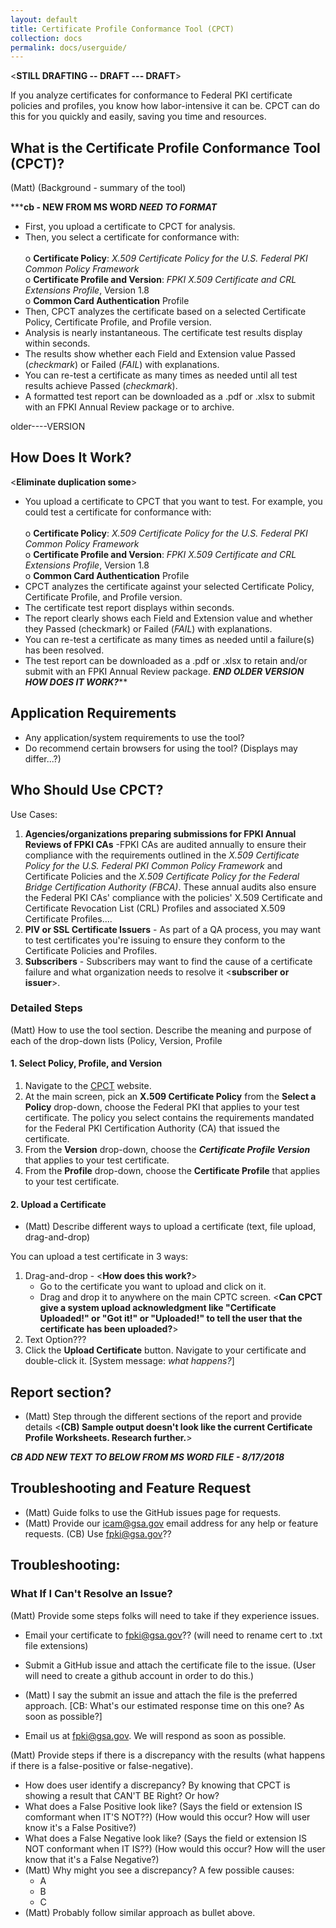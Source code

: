 ```yaml
---
layout: default
title: Certificate Profile Conformance Tool (CPCT)
collection: docs
permalink: docs/userguide/
---
```

<**STILL DRAFTING -- DRAFT --- DRAFT**>

If you analyze certificates for conformance to Federal PKI certificate policies and profiles, you know how labor-intensive it can be. CPCT can do this for you quickly and easily, saving you time and resources.  

## What is the Certificate Profile Conformance Tool (CPCT)?
(Matt) (Background - summary of the tool)<br>

*****cb - NEW FROM MS WORD ***NEED TO FORMAT*****
* First, you upload a certificate to CPCT for analysis.
* Then, you select a certificate for conformance with:<br><br>
     o **Certificate Policy**: _X.509 Certificate Policy for the U.S. Federal PKI Common Policy Framework_<br>
     o **Certificate Profile and Version**: _FPKI X.509 Certificate and CRL Extensions Profile_, Version 1.8<br>
     o **Common Card Authentication** Profile<br>
* Then, CPCT analyzes the certificate based on a selected Certificate Policy, Certificate Profile, and Profile version. 
* Analysis is nearly instantaneous. The certificate test results display within seconds.
* The results show whether each Field and Extension value Passed (_checkmark_) or Failed (_FAIL_) with explanations.
* You can re-test a certificate as many times as needed until all test results achieve Passed (_checkmark_). 
* A formatted test report can be downloaded as a .pdf or .xlsx to submit with an FPKI Annual Review package or to archive. 





older----VERSION
## How Does It Work?
<**Eliminate duplication some**>
* You upload a certificate to CPCT that you want to test. For example, you could test a certificate for conformance with:<br><br>
     o **Certificate Policy**: _X.509 Certificate Policy for the U.S. Federal PKI Common Policy Framework_<br>
     o **Certificate Profile and Version**: _FPKI X.509 Certificate and CRL Extensions Profile_, Version 1.8<br>
     o **Common Card Authentication** Profile<br>
* CPCT analyzes the certificate against your selected Certificate Policy, Certificate Profile, and Profile version. 
* The certificate test report displays within seconds. 
* The report clearly shows each Field and Extension value and whether they Passed (checkmark) or Failed (_FAIL_) with explanations.
* You can re-test a certificate as many times as needed until a failure(s) has been resolved. 
* The test report can be downloaded as a .pdf or .xlsx to retain and/or submit with an FPKI Annual Review package. 
***END OLDER VERSION HOW DOES IT WORK?*****



## Application Requirements 
* Any application/system requirements to use the tool?
* Do recommend certain browsers for using the tool? (Displays may differ...?)

## Who Should Use CPCT?

Use Cases:

1. **Agencies/organizations preparing submissions for FPKI Annual Reviews of FPKI CAs** -<!--Following text from IDM.gov for possible re-use-->FPKI CAs are audited annually to ensure their compliance with the requirements outlined in the _X.509 Certificate Policy for the U.S. Federal PKI Common Policy Framework_ and Certificate Policies and the _X.509 Certificate Policy for the Federal Bridge Certification Authority (FBCA)_. These annual audits also ensure the Federal PKI CAs' compliance with the policies' X.509 Certificate and Certificate Revocation List (CRL) Profiles and associated X.509 Certificate Profiles....<!--Add more, edit-->
2. **PIV or SSL Certificate Issuers** - As part of a QA process, you may want to test certificates you're issuing to ensure they conform to the Certificate Policies and Profiles.
3. **Subscribers** - Subscribers may want to find the cause of a certificate failure and what organization needs to resolve it <**subscriber or issuer**>.

### Detailed Steps
(Matt) How to use the tool section.  Describe the meaning and purpose of each of the drop-down lists (Policy, Version, Profile

<!--Adding additional information from session with Ryan.-->

#### 1. Select Policy, Profile, and Version
1. Navigate to the [CPCT](https://cpct.app.cloud.gov/) website. 
2. At the main screen, pick an **X.509 Certificate Policy** from the **Select a Policy** drop-down, choose the Federal PKI that applies to your test certificate. <!--Related to your certificate type?--> The policy you select contains the requirements mandated for the Federal PKI Certification Authority (CA) that issued the certificate.
3. From the **Version** drop-down, choose the **_Certificate Profile Version_** that applies to your test certificate.
4. From the **Profile** drop-down, choose the **Certificate Profile** that applies to your test certificate.

#### 2. Upload a Certificate

* (Matt) Describe different ways to upload a certificate (text, file upload, drag-and-drop)

You can upload a test certificate in 3 ways:
1. Drag-and-drop - <**How does this work?**>
     - Go to the certificate you want to upload and click on it.
     - Drag and drop it to anywhere on the main CPTC screen.  <**Can CPCT give a system upload acknowledgment like "Certificate Uploaded!" or "Got it!" or "Uploaded!" to tell the user that the certificate has been uploaded?**>
2. Text Option???
3. Click the **Upload Certificate** button. Navigate to your certificate and double-click it. [System message: _what happens?_]


## Report section?

* (Matt) Step through the different sections of the report and provide details
<**(CB) Sample output doesn't look like the current Certificate Profile Worksheets. Research further.**>

***CB ADD NEW TEXT TO BELOW FROM MS WORD FILE - 8/17/2018***

## Troubleshooting and Feature Request

* (Matt) Guide folks to use the GitHub issues page for requests.
* (Matt) Provide our icam@gsa.gov email address for any help or feature requests.  (CB) Use fpki@gsa.gov??

## Troubleshooting:  

### What If I Can't Resolve an Issue?

(Matt) Provide some steps folks will need to take if they experience issues. 

* Email your certificate to fpki@gsa.gov?? (will need to rename cert to .txt file extensions)
* Submit a GitHub issue and attach the certificate file to the issue. (User will need to create a github account in order to do this.)

* (Matt) I say the submit an issue and attach the file is the preferred approach.  [CB: What's our estimated response time on this one?  As soon as possible?]

* Email us at fpki@gsa.gov. We will respond as soon as possible.

(Matt) Provide steps if there is a discrepancy with the results (what happens if there is a false-positive or false-negative). 
* How does user identify a discrepancy?  By knowing that CPCT is showing a result that CAN'T BE Right?  Or how?
* What does a False Positive look like?  (Says the field or extension IS comformant when IT'S NOT??) (How would this occur?  How will user know it's a False Positive?)
* What does a False Negative look like? (Says the field or extension IS NOT conformant when IT IS??) (How would this occur?  How will the user know that it's a False Negative?)
* (Matt) Why might you see a discrepancy?  A few possible causes:  
     - A
     - B
     - C
* (Matt) Probably follow similar approach as bullet above.
